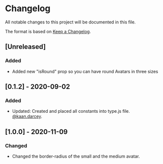 # Changelog

All notable changes to this project will be documented in this file.

The format is based on [Keep a Changelog](https://keepachangelog.com/en/1.0.0/).

## [Unreleased]

### Added

- Added new "isRound" prop so you can have round Avatars in three sizes

## [0.1.2] - 2020-09-02

### Added

- Updated: Created and placed all constants into type.js file. [@kaan.darcey](https://github.com/KDarcey).

## [1.0.0] - 2020-11-09

### Changed

- Changed the border-radius of the small and the medium avatar.
